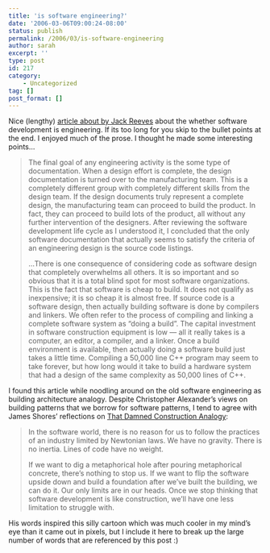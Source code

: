 ```yaml
---
title: 'is software engineering?'
date: '2006-03-06T09:00:24-08:00'
status: publish
permalink: /2006/03/is-software-engineering
author: sarah
excerpt: ''
type: post
id: 217
category:
    - Uncategorized
tag: []
post_format: []
---
```

Nice (lengthy) [article about by Jack Reeves](http://www.bleading-edge.com/Publications/C++Journal/Cpjour2.htm) about the whether software development is engineering. If its too long for you skip to the bullet points at the end. I enjoyed much of the prose. I thought he made some interesting points…

> The final goal of any engineering activity is the some type of documentation. When a design effort is complete, the design documentation is turned over to the manufacturing team. This is a completely different group with completely different skills from the design team. If the design documents truly represent a complete design, the manufacturing team can proceed to build the product. In fact, they can proceed to build lots of the product, all without any further intervention of the designers. After reviewing the software development life cycle as I understood it, I concluded that the only software documentation that actually seems to satisfy the criteria of an engineering design is the source code listings.
> 
> …There is one consequence of considering code as software design that completely overwhelms all others. It is so important and so obvious that it is a total blind spot for most software organizations. This is the fact that software is cheap to build. It does not qualify as inexpensive; it is so cheap it is almost free. If source code is a software design, then actually building software is done by compilers and linkers. We often refer to the process of compiling and linking a complete software system as “doing a build”. The capital investment in software construction equipment is low — all it really takes is a computer, an editor, a compiler, and a linker. Once a build environment is available, then actually doing a software build just takes a little time. Compiling a 50,000 line C++ program may seem to take forever, but how long would it take to build a hardware system that had a design of the same complexity as 50,000 lines of C++.

I found this article while noodling around on the old software engineering as building architecture analogy. Despite Christopher Alexander’s views on building patterns that we borrow for software patterns, I tend to agree with James Shores’ reflections on [That Damned Construction Analogy](http://www.jamesshore.com/Blog/That-Damned-Construction-Analogy.html):

> In the software world, there is no reason for us to follow the practices of an industry limited by Newtonian laws. We have no gravity. There is no inertia. Lines of code have no weight.
> 
> If we want to dig a metaphorical hole after pouring metaphorical concrete, there’s nothing to stop us. If we want to flip the software upside down and build a foundation after we’ve built the building, we can do it. Our only limits are in our heads. Once we stop thinking that software development is like construction, we’ll have one less limitation to struggle with.

His words inspired this silly cartoon which was much cooler in my mind’s eye than it came out in pixels, but I include it here to break up the large number of words that are referenced by this post :)